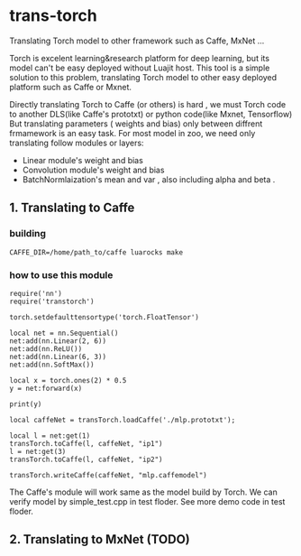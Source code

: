 # trans-torch

Translating Torch model to other framework such as Caffe, MxNet ... 

Torch is excelent learning&research platform for deep learning, but its model can't be easy deployed without Luajit host. 
This tool is a simple solution to this problem, translating Torch model to other easy deployed platform such as Caffe or Mxnet. 

Directly translating Torch to Caffe (or others) is hard , we must Torch code to another DLS(like Caffe's prototxt) or python code(like Mxnet, Tensorflow)
But translating parameters ( weights and bias) only between diffrent frmamework is an easy task. For most model in zoo, we need only translating follow modules or layers:

* Linear module's weight and bias
* Convolution module's weight and bias
* BatchNormlaization's mean and var , also including alpha and beta .


## 1. Translating to Caffe 

### building 

```
CAFFE_DIR=/home/path_to/caffe luarocks make
```

### how to use this module

```
require('nn')
require('transtorch')

torch.setdefaulttensortype('torch.FloatTensor')

local net = nn.Sequential()
net:add(nn.Linear(2, 6))
net:add(nn.ReLU())
net:add(nn.Linear(6, 3))
net:add(nn.SoftMax())

local x = torch.ones(2) * 0.5
y = net:forward(x)

print(y)

local caffeNet = transTorch.loadCaffe('./mlp.prototxt');

local l = net:get(1)
transTorch.toCaffe(l, caffeNet, "ip1")
l = net:get(3)
transTorch.toCaffe(l, caffeNet, "ip2")

transTorch.writeCaffe(caffeNet, "mlp.caffemodel")

```

The Caffe's module will work same as the model build by Torch. We can verify model by simple_test.cpp in test floder.
See more demo code in test floder.

## 2. Translating to MxNet (TODO)

